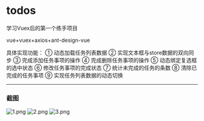 # todos

学习Vuex后的第一个练手项目

vue+vuex+axios+ant-design-vue

具体实现功能：
① 动态加载任务列表数据
② 实现文本框与store数据的双向同步
③ 完成添加任务事项的操作
④ 完成删除任务事项的操作
⑤ 动态绑定复选框的选中状态
⑥ 修改任务事项的完成状态
⑦ 统计未完成的任务的条数
⑧ 清除已完成的任务事项
⑨ 实现任务列表数据的动态切换

-----------------

### 截图

![1.png](https://i.loli.net/2020/03/29/FgQqz27mGoRW9l6.png)
![2.png](https://i.loli.net/2020/03/29/FQ4GmeEyYvCf5BI.png)
![3.png](https://i.loli.net/2020/03/29/gMVmND7SYhOIebE.png)


